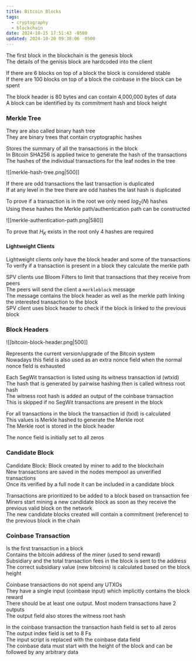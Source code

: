 ```yaml
---
title: Bitcoin Blocks
tags:
  - cryptography
  - blockchain
date: 2024-10-15 17:51:43 -0500
updated: 2024-10-20 09:38:06 -0500
---
```


The first block in the blockchain is the genesis block  
The details of the genisis block are hardcoded into the client  

If there are 6 blocks on top of a block the block is considered stable  
If there are 100 blocks on top of a block the coinbase in the block can be spent  

The block header is 80 bytes and can contain 4,000,000 bytes of data  
A block can be identified by its commitment hash and block height  

### Merkle Tree

They are also called binary hash tree  
They are binary trees that contain cryptographic hashes  

Stores the summary of all the transactions in the block  
In Bitcoin SHA256 is applied twice to generate the hash of the transactions  
The hashes of the individual transactions for the leaf nodes in the tree  

![[merkle-hash-tree.png|500]]

If there are odd transactions the last transaction is duplicated  
If at any level in the tree there are odd hashes the last hash is duplicated  

To prove if a transaction is in the root we only need $log_{2}{(N)}$  hashes  
Using these hashes the Merkle path/authentication path can be constructed  

![[merkle-authentication-path.png|580]]

To prove that $H_{K}$ exists in the root only 4 hashes are required  

#### Lightweight Clients

Lightweight clients only have the block header and some of the transactions  
To verify if a transaction is present in a block they calculate the merkle path  

SPV clients use Bloom Filters to limit that transactions that they receive from peers  
The peers will send the client a `merkleblock` message  
The message contains the block header as well as the merkle path linking the interested transaction to the block  
SPV client uses block header to check if the block is linked to the previous block  

### Block Headers

![[bitcoin-block-header.png|500]]

Represents the current version/upgrade of the Bitcoin system  
Nowadays this field is also used as an extra nonce field when the normal nonce field is exhausted  

Each SegWit transaction is listed using its witness transaction id (wtxid)  
The hash that is generated by pairwise hashing then is called witness root hash  
The witness root hash is added an output of the coinbase transaction  
This is skipped if no SegWit transactions are present in the block  

For all transactions in the block the transaction id (txid) is calculated  
This values is Merkle hashed to generate the Merkle root  
The Merkle root is stored in the block header  

The nonce field is initially set to all zeros

### Candidate Block

Candidate Block: Block created by miner to add to the blockchain  
New transactions are saved in the nodes mempool as unverified transactions  
Once its verified by a full node it can be included in a candidate block  

Transactions are prioritized to be added to a block based on transaction fee    
Miners start mining a new candidate block as soon as they receive the previous valid block on the network  
The new candidate blocks created will contain a commitment (reference) to the previous block in the chain  

### Coinbase Transaction

Is the first transaction in a block  
Contains the bitcoin address of the miner (used to send reward)   
Subsidiary and the total transaction fees in the block is sent to the address  
The correct subsidiary value (new bitcoins) is calculated based on the block height  

Coinbase transactions do not spend any UTXOs  
They have a single input (coinbase input) which implicitly contains the block reward  
There should be at least one output. Most modern transactions have 2 outputs  
The output field also stores the witness root hash

In the coinbase transaction the transaction hash field is set to all zeros  
The output index field  is set to 8 Fs  
The input script is replaced with the coinbase data field  
The coinbase data must start with the height of the block and can be followed by any arbitrary data  